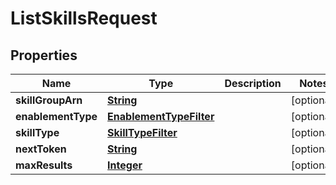 

# ListSkillsRequest


## Properties

| Name | Type | Description | Notes |
|------------ | ------------- | ------------- | -------------|
|**skillGroupArn** | [**String**](String.md) |  |  [optional] |
|**enablementType** | [**EnablementTypeFilter**](EnablementTypeFilter.md) |  |  [optional] |
|**skillType** | [**SkillTypeFilter**](SkillTypeFilter.md) |  |  [optional] |
|**nextToken** | [**String**](String.md) |  |  [optional] |
|**maxResults** | [**Integer**](Integer.md) |  |  [optional] |



